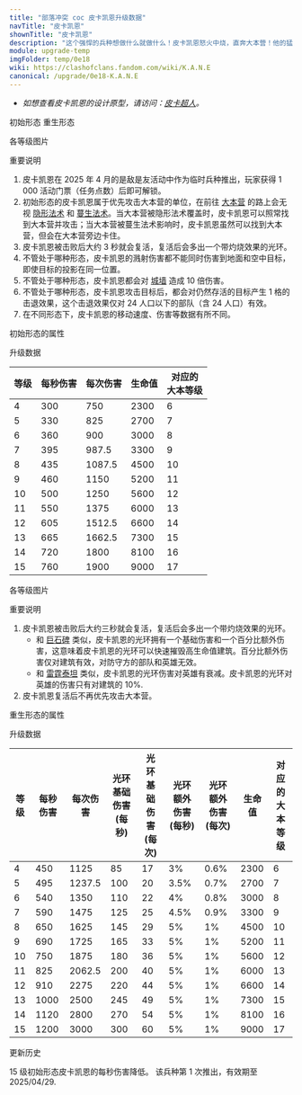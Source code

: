 ```yaml
---
title: "部落冲突 coc 皮卡凯恩升级数据"
navTitle: "皮卡凯恩"
shownTitle: "皮卡凯恩"
description: "这个强悍的兵种想做什么就做什么！皮卡凯恩怒火中烧，直奔大本营！他的猛击带有溅射伤害，可碾碎挡道的地面与空中单位。被击败后，他将在烈焰中重生，伤害获得提升且带有凶猛的烈焰气场。"
module: upgrade-temp
imgFolder: temp/0e18
wiki: https://clashofclans.fandom.com/wiki/K.A.N.E
canonical: /upgrade/0e18-K.A.N.E
---
```


- *如想查看皮卡凯恩的设计原型，请访问：[皮卡超人](/upgrade/0009-P.E.K.K.A)。*

<SwitchTabs contentClass="cp-unit-items" :stickyTabs="true" :pageTabs="true">
    <SwitchTab tabId="cp-unit-item-0" :activeTab="true">初始形态</SwitchTab>
    <SwitchTab tabId="cp-unit-item-1">重生形态</SwitchTab>
</SwitchTabs>

<!-- ↓↓↓ 初始形态 ↓↓↓ -->
<SwitchTabGroup id="cp-unit-item-0" class="cp-unit-items">
<UnitInfo :folder="$frontmatter.imgFolder" imgSrc="K.A.N.E_info.png" :imgAlt="$frontmatter.navTitle" :description="$frontmatter.description" />

<SmallTitle>各等级图片</SmallTitle>

<Panel>
    <UnitImgGroup :folder="$frontmatter.imgFolder">
        <UnitImg imgTitle="所有等级" imgSrc="K.A.N.E1_Initial.png" />
    </UnitImgGroup>
</Panel>

<SmallTitle>重要说明</SmallTitle>

1. 皮卡凯恩在 2025 年 4 月的是敌是友活动中作为临时兵种推出，玩家获得 1 000 活动门票（任务点数）后即可解锁。
2. 初始形态的皮卡凯恩属于优先攻击大本营的单位，在前往 [大本营](/upgrade/0400-Town-Hall) 的路上会无视 [隐形法术](/upgrade/0106-Invisibility-Spell) 和 [蔓生法术](/upgrade/0185-Overgrowth-Spell)。当大本营被隐形法术覆盖时，皮卡凯恩可以照常找到大本营并攻击；当大本营被蔓生法术影响时，皮卡凯恩虽然可以找到大本营，但会在大本营旁边卡住。
3. 皮卡凯恩被击败后大约 3 秒就会复活，复活后会多出一个带灼烧效果的光环。
4. 不管处于哪种形态，皮卡凯恩的溅射伤害都不能同时伤害到地面和空中目标，即使目标的投影在同一位置。
5. 不管处于哪种形态，皮卡凯恩都会对 [城墙](/upgrade/0300-Walls) 造成 10 倍伤害。
6. 不管处于哪种形态，皮卡凯恩攻击目标后，都会对仍然存活的目标产生 1 格的击退效果，这个击退效果仅对 24 人口以下的部队（含 24 人口）有效。
7. 在不同形态下，皮卡凯恩的移动速度、伤害等数据有所不同。

<SmallTitle>初始形态的属性</SmallTitle>

<UnitProperties>
    <UnitProperty pKey="部队类型" pValue="地面近战单位" />
    <UnitProperty pKey="攻击偏好" pValue="大本营" />
    <UnitProperty pKey="伤害类型" pValue="范围伤害" />
    <UnitProperty pKey="伤害半径" pValue="1.5 格" />
    <UnitProperty pKey="攻击的目标" pValue="地面和空中目标" />
    <UnitProperty pKey="占据人口" pValue="75" />
    <UnitProperty pKey="移动速度" pValue="2 格/秒" />
    <UnitProperty pKey="攻击速度" pValue="2.5 秒/次" />
    <UnitProperty pKey="攻击距离" pValue="1.5 格" />
    <UnitProperty pKey="所需训练营等级" pValue="1" />
    <UnitProperty pKey="所需大本等级" pValue="6" />
    <UnitProperty pKey="训练时间" pValue="无" trainingSystem="2025" />
</UnitProperties>

<SmallTitle>升级数据</SmallTitle>

<UnitTable>

| 等级 | 每秒伤害 | 每次伤害 | 生命值 |对应的<br>大本等级|
| ---- |   ---   |   ---   |   ---  |       ---      |
|   4  |   300   |   750   |  2300  |        6       |
|   5  |   330   |   825   |  2700  |        7       |
|   6  |   360   |   900   |  3000  |        8       |
|   7  |   395   |   987.5 |  3300  |        9       |
|   8  |   435   |  1087.5 |  4500  |       10       |
|   9  |   460   |  1150   |  5200  |       11       |
|  10  |   500   |  1250   |  5600  |       12       |
|  11  |   550   |  1375   |  6000  |       13       |
|  12  |   605   |  1512.5 |  6600  |       14       |
|  13  |   665   |  1662.5 |  7300  |       15       |
|  14  |   720   |  1800   |  8100  |       16       |
|  15  |   760   |  1900   |  9000  |       17       |
</UnitTable>
</SwitchTabGroup>

<!-- ↓↓↓ 重生形态 ↓↓↓ -->
<SwitchTabGroup id="cp-unit-item-1" class="cp-unit-items">
<UnitInfo :folder="$frontmatter.imgFolder" imgSrc="K.A.N.E_info.png" :imgAlt="$frontmatter.navTitle" :description="$frontmatter.description" />

<SmallTitle>各等级图片</SmallTitle>

<Panel>
    <UnitImgGroup :folder="$frontmatter.imgFolder">
        <UnitImg imgTitle="所有等级" imgSrc="K.A.N.E1_Reborn.png" />
    </UnitImgGroup>
</Panel>

<SmallTitle>重要说明</SmallTitle>

1. 皮卡凯恩被击败后大约三秒就会复活，复活后会多出一个带灼烧效果的光环。
    - 和 [巨石碑](/upgrade/0312-Monolith) 类似，皮卡凯恩的光环拥有一个基础伤害和一个百分比额外伤害，这意味着皮卡凯恩的光环可以快速摧毁高生命值建筑。百分比额外伤害仅对建筑有效，对防守方的部队和英雄无效。
    - 和 [雷霆泰坦](/upgrade/000f-Electro-Titan) 类似，皮卡凯恩的光环伤害对英雄有衰减。皮卡凯恩的光环对英雄的伤害只有对建筑的 10%.
2. 皮卡凯恩复活后不再优先攻击大本营。

<SmallTitle>重生形态的属性</SmallTitle>

<UnitProperties>
    <UnitProperty pKey="部队类型" pValue="地面近战单位" />
    <UnitProperty pKey="攻击偏好" pValue="无" />
    <UnitProperty pKey="伤害类型" pValue="单体伤害" />
    <UnitProperty pKey="攻击的目标" pValue="地面和空中目标" />
    <UnitProperty pKey="占据人口" pValue="75" />
    <UnitProperty pKey="移动速度" pValue="3 格/秒" />
    <UnitProperty pKey="攻击速度" pValue="2.5 秒/次" />
    <UnitProperty pKey="攻击距离" pValue="1.5 格" />
    <UnitProperty pKey="光环半径" pValue="4 格" />
    <UnitProperty pKey="光环攻击速度" pValue="0.2 秒" />
</UnitProperties>

<SmallTitle>升级数据</SmallTitle>

<UnitTable>

| 等级 | 每秒伤害 | 每次伤害 |光环基础伤害<br>(每秒)|光环基础伤害<br>(每次)|光环额外伤害<br>(每秒)|光环额外伤害<br>(每次)| 生命值 |对应的<br>大本等级|
| ---- |   ---   |   ---   |         ---         |         ---        |         ---         |         ---        |   ---  |       ---      |
|   4  |   450   |  1125   |          85         |          17        |          3%         |        0.6%        |  2300  |        6       |
|   5  |   495   |  1237.5 |         100         |          20        |        3.5%         |        0.7%        |  2700  |        7       |
|   6  |   540   |  1350   |         110         |          22        |          4%         |        0.8%        |  3000  |        8       |
|   7  |   590   |  1475   |         125         |          25        |        4.5%         |        0.9%        |  3300  |        9       |
|   8  |   650   |  1625   |         145         |          29        |          5%         |          1%        |  4500  |       10       |
|   9  |   690   |  1725   |         165         |          33        |          5%         |          1%        |  5200  |       11       |
|  10  |   750   |  1875   |         180         |          36        |          5%         |          1%        |  5600  |       12       |
|  11  |   825   |  2062.5 |         200         |          40        |          5%         |          1%        |  6000  |       13       |
|  12  |   910   |  2275   |         220         |          44        |          5%         |          1%        |  6600  |       14       |
|  13  |  1000   |  2500   |         245         |          49        |          5%         |          1%        |  7300  |       15       |
|  14  |  1120   |  2800   |         270         |          54        |          5%         |          1%        |  8100  |       16       |
|  15  |  1200   |  3000   |         300         |          60        |          5%         |          1%        |  9000  |       17       |
</UnitTable>
</SwitchTabGroup>

<!-- ↓↓↓ 公共部分 ↓↓↓ -->
<SmallTitle>更新历史</SmallTitle>

<Timeline>
    <TimelineItem date="2025/04/14">
        <TimelineRow>15 级初始形态皮卡凯恩的每秒伤害降低。</TimelineRow>
    </TimelineItem>
    <TimelineItem date="2025/04/08">
        <TimelineRow>该兵种第 1 次推出，有效期至 2025/04/29.</TimelineRow>
    </TimelineItem>
    <TimelineItem :historyBottom="true" />
</Timeline>